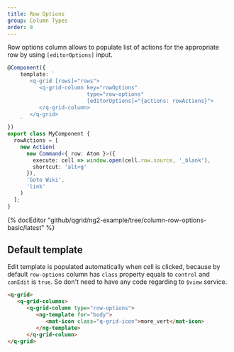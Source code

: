 ```yaml
---
title: Row Options
group: Column Types
order: 8
---
```


Row options column allows to populate list of actions for the appropriate row by using `[editorOptions]` input.

```typescript
@Component({
    template: `
       <q-grid [rows]="rows">
          <q-grid-column key="rowOptions"
                         type="row-options"
                         [editorOptions]="{actions: rowActions}">
          </q-grid-column>
       </q-grid>
    `
})
export class MyComponent {
  rowActions = [
    new Action(
      new Command<{ row: Atom }>({
        execute: cell => window.open(cell.row.source, '_blank'),
        shortcut: 'alt+g'
      }),
      'Goto Wiki',
      'link'
    )
  ];
}
```

{% docEditor "github/qgrid/ng2-example/tree/column-row-options-basic/latest" %}

## Default template

Edit template is populated automatically when cell is clicked, because by default `row-options` column has `class` property equals to `control` and `canEdit` is `true`. So don't need to have any code regarding to `$view` service.

```html
<q-grid>
   <q-grid-columns>
      <q-grid-column type="row-options">
         <ng-template for="body">
            <mat-icon class="q-grid-icon">more_vert</mat-icon>
         </ng-template>
      </q-grid-column>
</q-grid>
```
